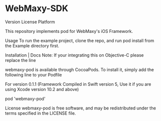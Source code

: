 # WebMaxy-SDK
Version License Platform

This repository implements pod for WebMaxy's iOS Framework.

Usage
To run the example project, clone the repo, and run pod install from the Example directory first.

Installation | Docs
Note:
If your integrating this on Objective-C please replace the line


webmaxy-pod is available through CocoaPods. To install it, simply add the following line to your Podfile

For version 0.1.1 (Framework Compiled in Swift version 5, Use it if you are using Xcode version 10.2 and above)

pod 'webmaxy-pod'


License
webmaxy-pod is free software, and may be redistributed under the terms specified in the LICENSE file.

